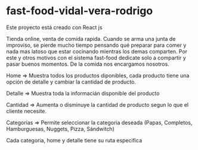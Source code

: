 # fast-food-vidal-vera-rodrigo
Este proyecto está creado con React js

Tienda online, venta de comida rapida. Cuando se arma una junta de improviso, se pierde mucho tiempo pensando qué preparar para comer y nada mas latoso que estar cocinando mientras los demas comparten. Por este y otros motivos con el sistema fast-food dedicate solo a compartir y pasar buenos momentos. De la comida nos encargamos nosotros.

Home => Muestra todos los productos diponibles, cada producto tiene una opción de detalle y cambiar la cantidad de producto.

Detalle => Muestra toda la informacián disponible del producto

Cantidad => Aumenta o disminuye la cantidad de producto segun lo que el cliente necesite.

Categorias => Permite seleccionar la categoria deseada (Papas, Completos, Hamburguesas, Nuggets, Pizza, Sándwitch)

Cada categoria, home y detalle tiene su ruta especifica